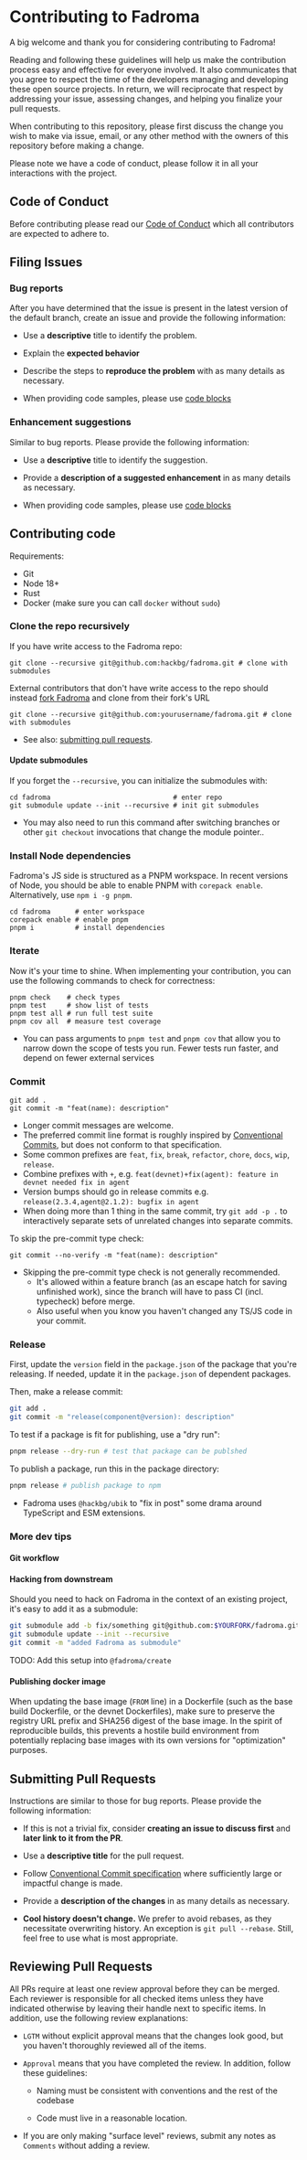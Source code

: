 # Contributing to Fadroma

A big welcome and thank you for considering contributing to Fadroma!

Reading and following these guidelines will help us make the contribution process
easy and effective for everyone involved. It also communicates that you agree to respect the
time of the developers managing and developing these open source projects.
In return, we will reciprocate that respect by addressing your issue,
assessing changes, and helping you finalize your pull requests.

When contributing to this repository, please first discuss the change you wish to make
via issue, email, or any other method with the owners of this repository before making a change.

Please note we have a code of conduct, please follow it in all your interactions with the project.

## Code of Conduct

Before contributing please read our [Code of Conduct](CODE_OF_CONDUCT.md) which
all contributors are expected to adhere to.

## Filing Issues

### Bug reports

After you have determined that the issue is present in the latest version of the default branch,
create an issue and provide the following information:

- Use a **descriptive** title to identify the problem.

- Explain the **expected behavior**

- Describe the steps to **reproduce the problem** with as many details as necessary.

- When providing code samples, please use [code blocks](https://docs.github.com/en/github/writing-on-github/working-with-advanced-formatting/creating-and-highlighting-code-blocks)

### Enhancement suggestions

Similar to bug reports. Please provide the following information:

- Use a **descriptive** title to identify the suggestion.

- Provide a **description of a suggested enhancement** in as many details as necessary.

- When providing code samples, please use [code blocks](https://docs.github.com/en/github/writing-on-github/working-with-advanced-formatting/creating-and-highlighting-code-blocks)

## Contributing code

Requirements:

* Git
* Node 18+
* Rust
* Docker (make sure you can call `docker` without `sudo`)

### Clone the repo recursively

If you have write access to the Fadroma repo:

```shell
git clone --recursive git@github.com:hackbg/fadroma.git # clone with submodules
```

External contributors that don't have write access to the repo
should instead [fork Fadroma](https://github.com/hackbg/fadroma/fork) and
clone from their fork's URL

```shell
git clone --recursive git@github.com:yourusername/fadroma.git # clone with submodules
```

* See also: [submitting pull requests](#submitting-pull-requests).

#### Update submodules

If you forget the `--recursive`, you can initialize the submodules with:

```shell
cd fadroma                              # enter repo
git submodule update --init --recursive # init git submodules
```

* You may also need to run this command after switching branches
  or other `git checkout` invocations that change the module pointer..

### Install Node dependencies

Fadroma's JS side is structured as a PNPM workspace. In recent versions of Node,
you should be able to enable PNPM with `corepack enable`. Alternatively, use `npm i -g pnpm`.

```shell
cd fadroma      # enter workspace
corepack enable # enable pnpm
pnpm i          # install dependencies
```

### Iterate

Now it's your time to shine. When implementing your contribution,
you can use the following commands to check for correctness:

```shell
pnpm check    # check types
pnpm test     # show list of tests
pnpm test all # run full test suite
pnpm cov all  # measure test coverage
```

* You can pass arguments to `pnpm test` and `pnpm cov` that allow you to narrow down the
  scope of tests you run. Fewer tests run faster, and depend on fewer external services

### Commit

```shell
git add .
git commit -m "feat(name): description"
```

* Longer commit messages are welcome.
* The preferred commit line format is roughly inspired by [Conventional Commits](https://www.conventionalcommits.org/en/v1.0.0/),
  but does not conform to that specification.
* Some common prefixes are `feat`, `fix`, `break`, `refactor`, `chore`, `docs`, `wip`, `release`.
* Combine prefixes with `+`, e.g. `feat(devnet)+fix(agent): feature in devnet needed fix in agent`
* Version bumps should go in release commits e.g. `release(2.3.4,agent@2.1.2): bugfix in agent`
* When doing more than 1 thing in the same commit, try `git add -p .` to interactively
  separate sets of unrelated changes into separate commits.

To skip the pre-commit type check:

```shell
git commit --no-verify -m "feat(name): description"
```

* Skipping the pre-commit type check is not generally recommended.
  * It's allowed within a feature branch (as an escape hatch for saving unfinished work),
    since the branch will have to pass CI (incl. typecheck) before merge.
  * Also useful when you know you haven't changed any TS/JS code in your commit.

### Release

First, update the `version` field in the `package.json` of the package that
you're releasing. If needed, update it in the `package.json` of dependent packages.

Then, make a release commit:

```sh
git add .
git commit -m "release(component@version): description"
```

To test if a package is fit for publishing, use a "dry run":

```sh
pnpm release --dry-run # test that package can be publshed
```

To publish a package, run this in the package directory:

```sh
pnpm release # publish package to npm
```

* Fadroma uses `@hackbg/ubik` to "fix in post" some drama around TypeScript and ESM extensions.

### More dev tips

#### Git workflow

#### Hacking from downstream

Should you need to hack on Fadroma in the context of an existing project,
it's easy to add it as a submodule:

```sh
git submodule add -b fix/something git@github.com:$YOURFORK/fadroma.git
git submodule update --init --recursive
git commit -m "added Fadroma as submodule"
```

TODO: Add this setup into `@fadroma/create`

#### Publishing docker image

When updating the base image (`FROM` line) in a Dockerfile (such as the base build Dockerfile,
or the devnet Dockerfiles), make sure to preserve the registry URL prefix and SHA256 digest
of the base image. In the spirit of reproducible builds, this prevents a hostile build
environment from potentially replacing base images with its own versions for "optimization"
purposes.

## Submitting Pull Requests

Instructions are similar to those for bug reports. Please provide the following
information:

- If this is not a trivial fix, consider **creating an issue to discuss first** and
  **later link to it from the PR**.

- Use a **descriptive title** for the pull request.

- Follow [Conventional Commit specification](https://www.conventionalcommits.org/en/v1.0.0/)
  where sufficiently large or impactful change is made.

- Provide a **description of the changes** in as many details as necessary.

- **Cool history doesn't change.** We prefer to avoid rebases,
  as they necessitate overwriting history. An exception is `git pull --rebase`.
  Still, feel free to use what is most appropriate.

## Reviewing Pull Requests

All PRs require at least one review approval before they can be merged. Each reviewer is
responsible for all checked items unless they have indicated otherwise by leaving their handle
next to specific items. In addition, use the following review explanations:

- `LGTM` without explicit approval means that the changes look good,
  but you haven't thoroughly reviewed all of the items.

- `Approval` means that you have completed the review. In addition, follow these guidelines:

    - Naming must be consistent with conventions and the rest of the codebase

    - Code must live in a reasonable location.

- If you are only making "surface level" reviews, submit any notes as `Comments`
  without adding a review.
